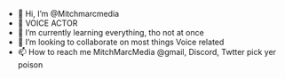 - 👋 Hi, I’m @Mitchmarcmedia
- 👀 VOICE ACTOR
- 🌱 I’m currently learning everything, tho not at once
- 💞️ I’m looking to collaborate on most things Voice related
- 📫 How to reach me MitchMarcMedia   @gmail, Discord, Twtter  pick yer poison

<!---
Mitchmarcmedia/Mitchmarcmedia is a ✨ special ✨ repository because its `README.md` (this file) appears on your GitHub profile.
You can click the Preview link to take a look at your changes.
--->
